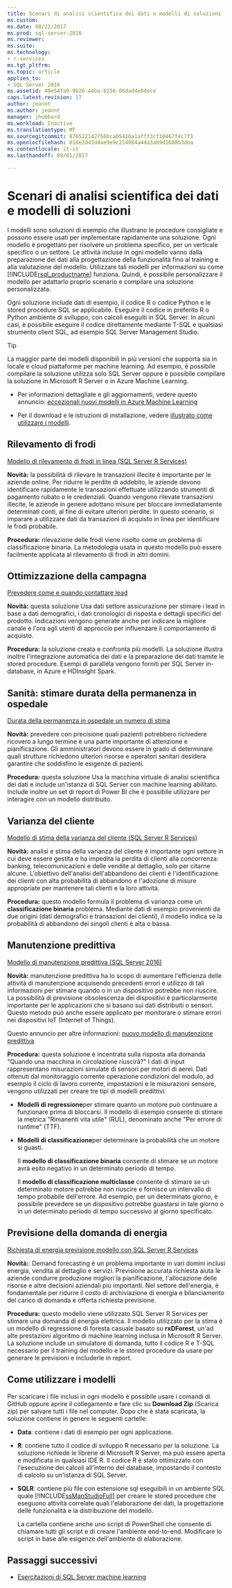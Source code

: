 ```yaml
---
title: Scenari di analisi scientifica dei dati e modelli di soluzioni | Documenti Microsoft
ms.custom: 
ms.date: 08/22/2017
ms.prod: sql-server-2016
ms.reviewer: 
ms.suite: 
ms.technology:
- r-services
ms.tgt_pltfrm: 
ms.topic: article
applies_to:
- SQL Server 2016
ms.assetid: 49e54fa9-9b28-44ba-b256-06dad4e8dece
caps.latest.revision: 17
author: jeannt
ms.author: jeannt
manager: jhubbard
ms.workload: Inactive
ms.translationtype: MT
ms.sourcegitcommit: 876522142756bca05416a1afff3cf10467f4c7f1
ms.openlocfilehash: 618e2d43d4ae9e9c214084a4da3ab9d1688b3dba
ms.contentlocale: it-it
ms.lasthandoff: 09/01/2017

---
```

# <a name="data-science-scenarios-and-solution-templates"></a>Scenari di analisi scientifica dei dati e modelli di soluzioni

I modelli sono soluzioni di esempio che illustrano le procedure consigliate e possono essere usati per implementare rapidamente una soluzione. Ogni modello è progettato per risolvere un problema specifico, per un verticale specifico o un settore. Le attività incluse in ogni modello vanno dalla preparazione dei dati alla progettazione della funzionalità fino al training e alla valutazione del modello. Utilizzare tali modelli per informazioni su come [!INCLUDE[rsql_productname](../../includes/rsql-productname-md.md)] funziona. Quindi, è possibile personalizzare il modello per adattarlo proprio scenario e compilare una soluzione personalizzata. 

Ogni soluzione include dati di esempio, il codice R o codice Python e le stored procedure SQL se applicabile. Eseguire il codice in preferito R o Python ambiente di sviluppo, con calcoli eseguiti in SQL Server. In alcuni casi, è possibile eseguire il codice direttamente mediante T-SQL e qualsiasi strumento client SQL, ad esempio SQL Server Management Studio.

> [!TIP]
> 
> La maggior parte dei modelli disponibili in più versioni che supporta sia in locale e cloud piattaforme per machine learning. Ad esempio, è possibile compilare la soluzione utilizza solo SQL Server oppure è possibile compilare la soluzione in Microsoft R Server o in Azure Machine Learning.

+ Per informazioni dettagliate e gli aggiornamenti, vedere questo annuncio: [eccezionali nuovi modelli in Azure Machine Learning](https://blogs.technet.microsoft.com/machinelearning/2015/04/09/exciting-new-templates-in-azure-ml/)

+ Per il download e le istruzioni di installazione, vedere [illustrato come utilizzare i modelli](#bkmk_HowTo).

## <a name="fraud-detection"></a>Rilevamento di frodi

[Modello di rilevamento di frodi in linea (SQL Server R Services)](https://github.com/Microsoft/SQL-Server-R-Services-Samples/blob/master/FraudDetection/Introduction.md)

**Novità:** la possibilità di rilevare le transazioni illecite è importante per le aziende online. Per ridurre le perdite di addebito, le aziende devono identificare rapidamente le transazioni effettuate utilizzando strumenti di pagamento rubato o le credenziali. Quando vengono rilevate transazioni illecite, le aziende in genere adottano misure per bloccare immediatamente determinati conti, al fine di evitare ulteriori perdite. In questo scenario, si imparare a utilizzare dati da transazioni di acquisto in linea per identificare le frodi probabile.

**Procedura:** rilevazione delle frodi viene risolto come un problema di classificazione binaria. La metodologia usata in questo modello può essere facilmente applicata al rilevamento di frodi in altri domini.


## <a name="campaign-optimization"></a>Ottimizzazione della campagna

[Prevedere come e quando contattare lead](https://microsoft.github.io/r-server-campaign-optimization/)

**Novità:** questa soluzione Usa dati settore assicurazione per stimare i lead in base a dati demografici, i dati cronologici di risposta e dettagli specifici del prodotto.  Indicazioni vengono generate anche per indicare la migliore canale e l'ora agli utenti di approccio per influenzare il comportamento di acquisto.

**Procedura:** la soluzione creata e confronta più modelli. La soluzione illustra inoltre l'integrazione automatica dei dati e la preparazione dei dati tramite le stored procedure. Esempi di parallela vengono forniti per SQL Server in-database, in Azure e HDInsight Spark. 

## <a name="health-care-predict-length-of-stay-in-hospital"></a>Sanità: stimare durata della permanenza in ospedale 

[Durata della permanenza in ospedale un numero di stima](https://gallery.cortanaintelligence.com/Solution/Predicting-Length-of-Stay-in-Hospitals-1)

**Novità:** prevedere con precisione quali pazienti potrebbero richiedere ricovero a lungo termine è una parte importante di attenzione e pianificazione. Gli amministratori devono essere in grado di determinare quali strutture richiedono ulteriori risorse e operatori sanitari desidera garantire che soddisfino le esigenze di pazienti.

**Procedura:** questa soluzione Usa la macchina virtuale di analisi scientifica dei dati e include un'istanza di SQL Server con machine learning abilitato. Include inoltre un set di report di Power BI che è possibile utilizzare per interagire con un modello distribuito.

## <a name="customer-churn"></a>Varianza del cliente

[Modello di stima della varianza del cliente (SQL Server R Services)](https://github.com/Microsoft/SQL-Server-R-Services-Samples/blob/master/Churn/Introduction.md)

**Novità:** analisi e stima della varianza del cliente è importante ogni settore in cui deve essere gestita e ha impedita la perdita di clienti alla concorrenza: banking, telecomunicazioni e delle vendite al dettaglio, solo per citarne alcune. L'obiettivo dell'analisi dell'abbandono dei clienti è l'identificazione dei clienti con alta probabilità di abbandono e l'adozione di misure appropriate per mantenere tali clienti e la loro attività.

**Procedura:** questo modello formula il problema di varianza come un **classificazione binaria** problema. Mediante dati di esempio provenienti da due origini (dati demografici e transazioni dei clienti), il modello indica se la probabilità di abbandono dei singoli clienti è alta o bassa.
  
## <a name="predictive-maintenance"></a>Manutenzione predittiva

[Modello di manutenzione predittiva (SQL Server 2016)](https://github.com/Microsoft/SQL-Server-R-Services-Samples/blob/master/PredictiveMaintenance/Introduction.md)

**Novità:** manutenzione predittiva ha lo scopo di aumentare l'efficienza delle attività di manutenzione acquisendo precedenti errori e utilizzo di tali informazioni per stimare quando o in un dispositivo potrebbe non riuscire. La possibilità di previsione obsolescenza dei dispositivi è particolarmente importante per le applicazioni che si basano sui dati distribuiti o sensori. Questo metodo può anche essere applicato per monitorare o stimare errori nei dispositivi IoT (Internet of Things).

Questo annuncio per altre informazioni: [nuovo modello di manutenzione predittiva](https://blogs.technet.microsoft.com/machinelearning/2015/04/09/exciting-new-templates-in-azure-ml/)

**Procedura:** questa soluzione è incentrata sulla risposta alla domanda "Quando una macchina in circolazione riuscirà?" I dati di input rappresentano misurazioni simulate di sensori per motori di aerei. Dati ottenuti dal monitoraggio corrente operazione condizioni del modulo, ad esempio il ciclo di lavoro corrente, impostazioni e le misurazioni sensore, vengono utilizzati per creare tre tipi di modelli predittivi:

-   **Modelli di regressione**per stimare quanto un motore può continuare a funzionare prima di bloccarsi. Il modello di esempio consente di stimare la metrica "Rimanenti vita utile" (RUL), denominato anche "Per errore di runtime" (TTF).
  
-   **Modelli di classificazione**per determinare la probabilità che un motore si guasti.
  
    Il **modello di classificazione binaria** consente di stimare se un motore avrà esito negativo in un determinato periodo di tempo.

    Il **modello di classificazione multiclasse** consente di stimare se un determinato motore potrebbe non riuscire e fornisce un intervallo di tempo probabile dell'errore. Ad esempio, per un determinato giorno, è possibile prevedere se un dispositivo potrebbe guastarsi in tale giorno o in un determinato periodo di tempo successivo al giorno specificato.

## <a name="energy-demand-forecasting"></a>Previsione della domanda di energia

[Richiesta di energia previsione modello con SQL Server R Services](https://gallery.cortanaintelligence.com/Tutorial/Energy-Demand-Forecast-Template-with-SQL-Server-R-Services-1)

**Novità:**: Demand forecasting è un problema importante in vari domini inclusi energia, vendita al dettaglio e servizi. Previsione accurata richiesta aiuta le aziende condurre produzione migliori la pianificazione, l'allocazione delle risorse e altre decisioni aziendali più importanti. Nel settore dell'energia, è fondamentale per ridurre il costo di archiviazione di energia e bilanciamento del carico di domanda e offerta richiesta previsione.

**Procedura:** questo modello viene utilizzato SQL Server R Services per stimare una domanda di energia elettrica. Il modello utilizzato per la stima è un modello di regressione di foresta casuale basato su **rxDForest**, un'ad alte prestazioni algoritmo di machine learning inclusa in Microsoft R Server. La soluzione include un simulatore di domanda, tutto il codice R e T-SQL necessario per il training del modello e le stored procedure da usare per generare le previsioni e includerle in report. 


## <a name="bkmk_HowTo"></a>Come utilizzare i modelli

Per scaricare i file inclusi in ogni modello è possibile usare i comandi di GitHub oppure aprire il collegamento e fare clic su **Download Zip** (Scarica zip) per salvare tutti i file nel computer.  Dopo che è stata scaricata, la soluzione contiene in genere le seguenti cartelle:
  
-   **Data**: contiene i dati di esempio per ogni applicazione.
  
-   **R**: contiene tutto il codice di sviluppo R necessario per la soluzione. La soluzione richiede le librerie di Microsoft R Server, ma può essere aperta e modificata in qualsiasi IDE R. Il codice R è stato ottimizzato con l'esecuzione dei calcoli all'interno del database, impostando il contesto di calcolo su un'istanza di SQL Server.
  
-   **SQLR**: contiene più file con estensione sql eseguibili in un ambiente SQL quale [!INCLUDE[ssManStudioFull](../../includes/ssmanstudiofull-md.md)] per creare le stored procedure che eseguono attività correlate quali l'elaborazione dei dati, la progettazione delle funzionalità e la distribuzione del modello.
  
    La cartella contiene anche uno script di PowerShell che consente di chiamare tutti gli script e di creare l'ambiente end-to-end. Modificare lo script in base alle esigenze dell'ambiente di elaborazione.

## <a name="next-steps"></a>Passaggi successivi

+ [Esercitazioni di SQL Server machine learning](machine-learning-services-tutorials.md)





